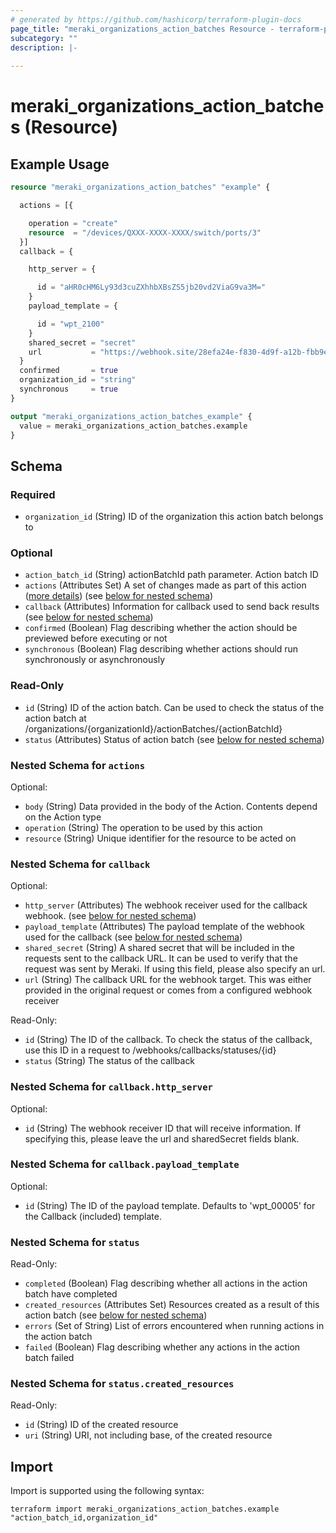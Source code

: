 ```yaml
---
# generated by https://github.com/hashicorp/terraform-plugin-docs
page_title: "meraki_organizations_action_batches Resource - terraform-provider-meraki"
subcategory: ""
description: |-
  
---
```


# meraki_organizations_action_batches (Resource)



## Example Usage

```terraform
resource "meraki_organizations_action_batches" "example" {

  actions = [{

    operation = "create"
    resource  = "/devices/QXXX-XXXX-XXXX/switch/ports/3"
  }]
  callback = {

    http_server = {

      id = "aHR0cHM6Ly93d3cuZXhhbXBsZS5jb20vd2ViaG9va3M="
    }
    payload_template = {

      id = "wpt_2100"
    }
    shared_secret = "secret"
    url           = "https://webhook.site/28efa24e-f830-4d9f-a12b-fbb9e5035031"
  }
  confirmed       = true
  organization_id = "string"
  synchronous     = true
}

output "meraki_organizations_action_batches_example" {
  value = meraki_organizations_action_batches.example
}
```

<!-- schema generated by tfplugindocs -->
## Schema

### Required

- `organization_id` (String) ID of the organization this action batch belongs to

### Optional

- `action_batch_id` (String) actionBatchId path parameter. Action batch ID
- `actions` (Attributes Set) A set of changes made as part of this action (<a href='https://developer.cisco.com/meraki/api/#/rest/guides/action-batches/'>more details</a>) (see [below for nested schema](#nestedatt--actions))
- `callback` (Attributes) Information for callback used to send back results (see [below for nested schema](#nestedatt--callback))
- `confirmed` (Boolean) Flag describing whether the action should be previewed before executing or not
- `synchronous` (Boolean) Flag describing whether actions should run synchronously or asynchronously

### Read-Only

- `id` (String) ID of the action batch. Can be used to check the status of the action batch at /organizations/{organizationId}/actionBatches/{actionBatchId}
- `status` (Attributes) Status of action batch (see [below for nested schema](#nestedatt--status))

<a id="nestedatt--actions"></a>
### Nested Schema for `actions`

Optional:

- `body` (String) Data provided in the body of the Action. Contents depend on the Action type
- `operation` (String) The operation to be used by this action
- `resource` (String) Unique identifier for the resource to be acted on


<a id="nestedatt--callback"></a>
### Nested Schema for `callback`

Optional:

- `http_server` (Attributes) The webhook receiver used for the callback webhook. (see [below for nested schema](#nestedatt--callback--http_server))
- `payload_template` (Attributes) The payload template of the webhook used for the callback (see [below for nested schema](#nestedatt--callback--payload_template))
- `shared_secret` (String) A shared secret that will be included in the requests sent to the callback URL. It can be used to verify that the request was sent by Meraki. If using this field, please also specify an url.
- `url` (String) The callback URL for the webhook target. This was either provided in the original request or comes from a configured webhook receiver

Read-Only:

- `id` (String) The ID of the callback. To check the status of the callback, use this ID in a request to /webhooks/callbacks/statuses/{id}
- `status` (String) The status of the callback

<a id="nestedatt--callback--http_server"></a>
### Nested Schema for `callback.http_server`

Optional:

- `id` (String) The webhook receiver ID that will receive information. If specifying this, please leave the url and sharedSecret fields blank.


<a id="nestedatt--callback--payload_template"></a>
### Nested Schema for `callback.payload_template`

Optional:

- `id` (String) The ID of the payload template. Defaults to 'wpt_00005' for the Callback (included) template.



<a id="nestedatt--status"></a>
### Nested Schema for `status`

Read-Only:

- `completed` (Boolean) Flag describing whether all actions in the action batch have completed
- `created_resources` (Attributes Set) Resources created as a result of this action batch (see [below for nested schema](#nestedatt--status--created_resources))
- `errors` (Set of String) List of errors encountered when running actions in the action batch
- `failed` (Boolean) Flag describing whether any actions in the action batch failed

<a id="nestedatt--status--created_resources"></a>
### Nested Schema for `status.created_resources`

Read-Only:

- `id` (String) ID of the created resource
- `uri` (String) URI, not including base, of the created resource

## Import

Import is supported using the following syntax:

```shell
terraform import meraki_organizations_action_batches.example "action_batch_id,organization_id"
```
